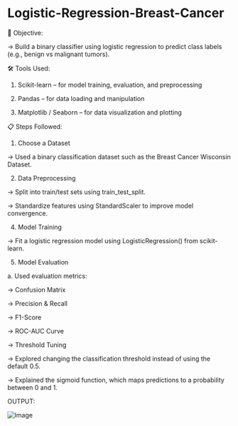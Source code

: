 # Logistic-Regression-Breast-Cancer

🎯 Objective:

-> Build a binary classifier using logistic regression to predict class labels (e.g., benign vs malignant tumors).

🛠 Tools Used:

 1. Scikit-learn – for model training, evaluation, and preprocessing

 2. Pandas – for data loading and manipulation

 3. Matplotlib / Seaborn – for data visualization and plotting

📋 Steps Followed:

1. Choose a Dataset

-> Used a binary classification dataset such as the Breast Cancer Wisconsin Dataset.

2. Data Preprocessing

-> Split into train/test sets using train_test_split.

-> Standardize features using StandardScaler to improve model convergence.

4. Model Training

-> Fit a logistic regression model using LogisticRegression() from scikit-learn.

5. Model Evaluation

 a. Used evaluation metrics:

  -> Confusion Matrix

  -> Precision & Recall

  -> F1-Score

  -> ROC-AUC Curve

  -> Threshold Tuning

  -> Explored changing the classification threshold instead of using the default 0.5.

  -> Explained the sigmoid function, which maps predictions to a probability between 0 and 1.

OUTPUT:

![Image](https://github.com/user-attachments/assets/5396bc5b-4794-4dc3-8efd-bd55f6bb20e0)
